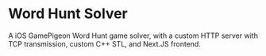 # Word Hunt Solver

A iOS GamePigeon Word Hunt game solver, with a custom HTTP server with TCP transmission, custom C++ STL, and Next.JS frontend.
